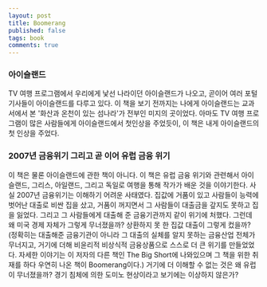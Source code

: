 ```yaml
---
layout: post
title: Boomerang
published: false
tags: book
comments: true
---
```


### 아이슬랜드
  TV 여행 프로그램에서 우리에게 낯선 나라이던 아이슬랜드가 나오고, 곧이어 여러 포털 기사들이 아이슬랜드를 다루고 있다.
  이 책을 보기 전까지는 나에게 아이슬랜드는 교과서에서 본 '화산과 온천이 있는 섬나라'가 전부인 미지의 곳이었다. 
  아마도 TV 여행 프로그램이 많은 사람들에게 아이슬랜드에서 첫인상을 주었듯이, 이 책은 내게 아이슬랜드의 첫 인상을 주었다. 
  
### 2007년 금융위기 그리고 곧 이어 유럽 금융 위기
  이 책은 물론 아이슬랜드에 관한 책이 아니다. 
  이 책은 유럽 금융 위기와 관련해서 아이슬랜드, 그리스, 아일랜드, 그리고 독일로 여행을 통해 작가가 배운 것을 이야기한다.
  사실 2007년 금융위기는 이해하기 어려운 사태였다. 
  집값에 거품이 있고 사람들이 능력에 벗어난 대출로 비싼 집을 샀고, 거품이 꺼지면서 그 사람들이 대출금을 갚지도 못하고 집을 잃었다.
  그리고 그 사람들에게 대출해 준 금융기관까지 같이 위기에 처했다. 그런데 왜 미국 경제 자체가 그렇게 무너졌을까? 상환하지 못 한 집값 대출이 그렇게 컸을까?
  (정확히는 대출해준 금융기관이 아니라 그 대출의 실체를 알지 못하는 금융산업 전체가 무너지고, 거기에 더해 비윤리적 비상식적 금융상품으로 스스로 더 큰 위기를 만들었었다.
  자세한 이야기는 이 저자의 다른 책인 The Big Short에 나와있으며 그 책을 위한 취재를 하다 우연히 나온 책이 Boomerang이다.)
  거기에 더 이해할 수 없는 것은 왜 유럽이 무너졌을까? 경기 침체에 의한 도미노 현상이라고 보기에는 이상하지 않은가?
  
  
  
  
  
